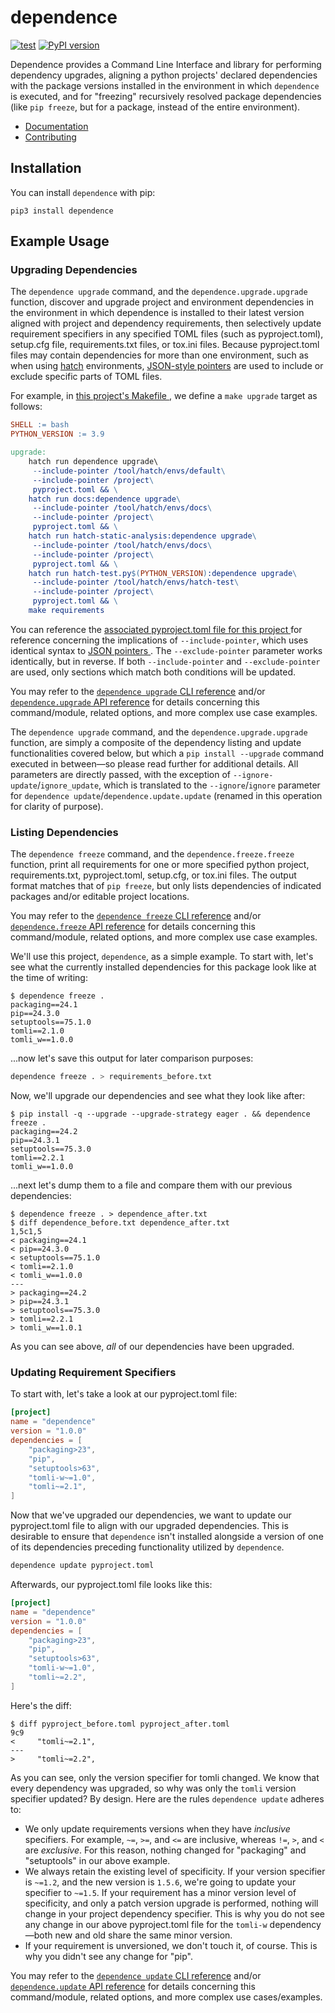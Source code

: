 # dependence

[![test](https://github.com/enorganic/dependence/actions/workflows/test.yml/badge.svg?branch=main)](https://github.com/enorganic/dependence/actions/workflows/test.yml)
[![PyPI version](https://badge.fury.io/py/dependence.svg?icon=si%3Apython)](https://badge.fury.io/py/dependence)

Dependence provides a Command Line Interface and library for performing
dependency upgrades, aligning a python projects' declared dependencies with
the package versions installed in the environment in which `dependence` is
executed, and for "freezing" recursively resolved package dependencies
(like `pip freeze`, but for a package, instead of the entire environment).

- [Documentation](https://enorganic.github.io/dependence/)
- [Contributing](https://enorganic.github.io/dependence/contributing)

## Installation

You can install `dependence` with pip:

```shell
pip3 install dependence
```

## Example Usage

### Upgrading Dependencies

The `dependence upgrade` command, and the `dependence.upgrade.upgrade`
function, discover and upgrade project and environment dependencies in the
environment in which dependence is installed to their latest version
aligned with project and dependency requirements, then selectively update
requirement specifiers in any specified TOML files (such as pyproject.toml),
setup.cfg file, requirements.txt files, or tox.ini files. Because
pyproject.toml files may contain dependencies for more than one environment,
such as when using [hatch](https://hatch.pypa.io/) environments,
[JSON-style pointers](https://datatracker.ietf.org/doc/html/rfc6901) are used
to include or exclude specific parts of TOML files.

For example, in [this project's Makefile
](https://github.com/enorganic/dependence/blob/main/Makefile#L27), we define a
`make upgrade` target as follows:

```Makefile
SHELL := bash
PYTHON_VERSION := 3.9

upgrade:
    hatch run dependence upgrade\
     --include-pointer /tool/hatch/envs/default\
     --include-pointer /project\
     pyproject.toml && \
    hatch run docs:dependence upgrade\
     --include-pointer /tool/hatch/envs/docs\
     --include-pointer /project\
     pyproject.toml && \
    hatch run hatch-static-analysis:dependence upgrade\
     --include-pointer /tool/hatch/envs/docs\
     --include-pointer /project\
     pyproject.toml && \
    hatch run hatch-test.py$(PYTHON_VERSION):dependence upgrade\
     --include-pointer /tool/hatch/envs/hatch-test\
     --include-pointer /project\
     pyproject.toml && \
    make requirements
```

You can reference the [associated pyproject.toml file for this project
](https://github.com/enorganic/dependence/blob/main/pyproject.toml#L21)
for reference concerning the implications of `--include-pointer`, which
uses identical syntax to [JSON pointers
](https://datatracker.ietf.org/doc/html/rfc6901). The `--exclude-pointer`
parameter works identically, but in reverse. If both `--include-pointer`
and `--exclude-pointer` are used, only sections which match both conditions
will be updated.

You may refer to the [`dependence upgrade` CLI reference](./cli.md#dependence-upgrade)
and/or [`dependence.upgrade` API reference](./api/upgrade.md) for details
concerning this command/module, related options, and more complex use case
examples.

The `dependence upgrade` command, and the `dependence.upgrade.upgrade`
function, are simply a composite of the dependency listing and update
functionalities covered below, but which a `pip install --upgrade`
command executed in between—so please read further for additional details.
All parameters are directly passed, with the exception of
`--ignore-update`/`ignore_update`, which is translated to the
`--ignore`/`ignore` parameter for
`dependence update`/`dependence.update.update` (renamed in this operation
for clarity of purpose).

### Listing Dependencies

The `dependence freeze` command, and the `dependence.freeze.freeze` function,
print all requirements for one or more specified python project,
requirements.txt, pyproject.toml, setup.cfg, or tox.ini files. The output
format matches that of `pip freeze`, but only lists dependencies of indicated
packages and/or editable project locations.

You may refer to the [`dependence freeze` CLI reference](./cli.md#dependence-freeze)
and/or [`dependence.freeze` API reference](./api/freeze.md) for details
concerning this command/module, related options, and more complex use case
examples.

We'll use this project, `dependence`, as a simple example. To start with, let's
see what the currently installed dependencies for this package look like
at the time of writing:

```console
$ dependence freeze .
packaging==24.1
pip==24.3.0
setuptools==75.1.0
tomli==2.1.0
tomli_w==1.0.0
```

...now let's save this output for later comparison purposes:

```bash
dependence freeze . > requirements_before.txt
```

Now, we'll upgrade our dependencies and see what they look like after:

```console
$ pip install -q --upgrade --upgrade-strategy eager . && dependence freeze .
packaging==24.2
pip==24.3.1
setuptools==75.3.0
tomli==2.2.1
tomli_w==1.0.0
```

...next let's dump them to a file and compare them with our previous
dependencies:

```console
$ dependence freeze . > dependence_after.txt
$ diff dependence_before.txt dependence_after.txt
1,5c1,5
< packaging==24.1
< pip==24.3.0
< setuptools==75.1.0
< tomli==2.1.0
< tomli_w==1.0.0
---
> packaging==24.2
> pip==24.3.1
> setuptools==75.3.0
> tomli==2.2.1
> tomli_w==1.0.1
```

As you can see above, *all* of our dependencies have been upgraded.

### Updating Requirement Specifiers

To start with, let's take a look at our pyproject.toml file:

```toml
[project]
name = "dependence"
version = "1.0.0"
dependencies = [
    "packaging>23",
    "pip",
    "setuptools>63",
    "tomli-w~=1.0",
    "tomli~=2.1",
]
```

Now that we've upgraded our dependencies, we want to update our
pyproject.toml file to align with our upgraded dependencies. This is desirable
to ensure that `dependence` isn't installed alongside a version of one of its
dependencies preceding functionality utilized by `dependence`.

```bash
dependence update pyproject.toml
```

Afterwards, our pyproject.toml file looks like this:

```toml
[project]
name = "dependence"
version = "1.0.0"
dependencies = [
    "packaging>23",
    "pip",
    "setuptools>63",
    "tomli-w~=1.0",
    "tomli~=2.2",
]
```

Here's the diff:

```console
$ diff pyproject_before.toml pyproject_after.toml
9c9
<     "tomli~=2.1",
---
>     "tomli~=2.2",
```

As you can see, only the version specifier for tomli changed. We know that
every dependency was upgraded, so why was only the `tomli` version specifier
updated? By design. Here are the rules `dependence update` adheres to:

-   We only update requirements versions when they have *inclusive* specifiers.
    For example, `~=`, `>=`, and `<=` are inclusive, whereas `!=`, `>`, and
    `<` are *exclusive*. For this reason, nothing changed for
    "packaging" and "setuptools" in our above example.
-   We always retain the existing level of specificity. If your version
    specifier is `~=1.2`, and the new version is `1.5.6`, we're going to
    update your specifier to `~=1.5`. If your requirement has a minor version
    level of specificity, and only a patch version upgrade is performed,
    nothing will change in your project dependency specifier. This is why
    you do not see any change in our above pyproject.toml file for the
    `tomli-w` dependency—both new and old share the same minor version.
-   If your requirement is unversioned, we don't touch it, of course. This is
    why you didn't see any change for "pip".

You may refer to the [`dependence update` CLI reference](./cli.md#dependence-update)
and/or [`dependence.update` API reference](./api/update.md) for details
concerning this command/module, related options, and more complex use
cases/examples.

